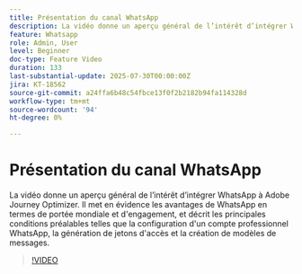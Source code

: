 ```yaml
---
title: Présentation du canal WhatsApp
description: La vidéo donne un aperçu général de l’intérêt d’intégrer WhatsApp à Adobe Journey Optimizer. Il met en évidence les avantages de WhatsApp en termes de portée mondiale et d'engagement, et décrit les principales conditions préalables telles que la configuration d'un compte professionnel WhatsApp, la génération de jetons d'accès et la création de modèles de messages.
feature: Whatsapp
role: Admin, User
level: Beginner
doc-type: Feature Video
duration: 133
last-substantial-update: 2025-07-30T00:00:00Z
jira: KT-18562
source-git-commit: a24ffa6b48c54fbce13f0f2b2182b94fa114328d
workflow-type: tm+mt
source-wordcount: '94'
ht-degree: 0%

---
```



# Présentation du canal WhatsApp

La vidéo donne un aperçu général de l’intérêt d’intégrer WhatsApp à Adobe Journey Optimizer. Il met en évidence les avantages de WhatsApp en termes de portée mondiale et d&#39;engagement, et décrit les principales conditions préalables telles que la configuration d&#39;un compte professionnel WhatsApp, la génération de jetons d&#39;accès et la création de modèles de messages.

>[!VIDEO](https://video.tv.adobe.com/v/3470298/?learn=on&enablevpops&captions=fre_fr)
